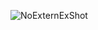 ![NoExternExShot](https://user-images.githubusercontent.com/112376760/187186348-db71f6f2-6316-4cb4-b7db-c7f8eabd42db.png)
